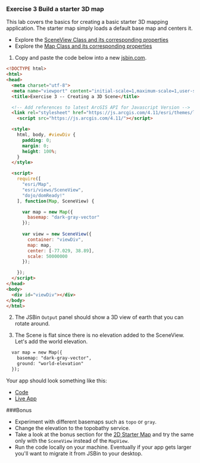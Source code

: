 ### Exercise 3 Build a starter 3D map

This lab covers the basics for creating a basic starter 3D mapping application.
The starter map simply loads a default base map and centers it.

* Explore the [SceneView Class and its corresponding properties](https://developers.arcgis.com/javascript/latest/api-reference/esri-views-SceneView.html)
* Explore the [Map Class and its corresponding properties](https://developers.arcgis.com/javascript/latest/api-reference/esri-Map.html)



1. Copy and paste the code below into a new [jsbin.com](http://jsbin.com).

  ```html 
  <!DOCTYPE html>
  <html>
  <head>
    <meta charset="utf-8">
    <meta name="viewport" content="initial-scale=1,maximum-scale=1,user-scalable=no">
    <title>Exercise 3 -- Creating a 3D Scene</title>

    <!-- Add references to latest ArcGIS API for Javascript Version --> 
    <link rel="stylesheet" href="https://js.arcgis.com/4.11/esri/themes/light/main.css" />
	  <script src="https://js.arcgis.com/4.11/"></script>

    <style>
      html, body, #viewDiv {
        padding: 0;
        margin: 0;
        height: 100%;
      }
    </style>

    <script>
      require([
        "esri/Map",
        "esri/views/SceneView",
        "dojo/domReady!"
      ], function(Map, SceneView) {

        var map = new Map({
          basemap: "dark-gray-vector"
        });
        
        var view = new SceneView({
          container: "viewDiv",
          map: map,
          center: [-77.029, 38.89],
          scale: 50000000
        });

      });
    </script>
  </head>
  <body>
    <div id="viewDiv"></div>
  </body>
  </html>
  ```

2. The JSBin `Output` panel should show a 3D view of earth that you can rotate around.


3. The Scene is flat since there is no elevation added to the SceneView.  Let's add the world elevation. 

```html 
  var map = new Map({
    basemap: "dark-gray-vector",
    ground: "world-elevation"
  });
```
Your app should look something like this:

 * [Code](index.html)
 * [Live App](https://jofraley.github.io/Hacking_JavaScript/labs/jsapi/create_starter_map_3d/index.html)

###Bonus

* Experiment with different basemaps such as `topo` or `gray`.
* Change the elevation to the topobathy service.
* Take a look at the bonus section for the [2D Starter Map](../create_starter_map/lab.md#bonus) and try the same only with the `SceneView` instead of the `MapView`.
* Run the code locally on your machine. Eventually if your app gets larger you'll want to migrate it from JSBin to your desktop.

